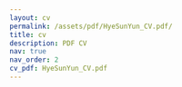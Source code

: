 ```yaml
---
layout: cv
permalink: /assets/pdf/HyeSunYun_CV.pdf/
title: cv
description: PDF CV
nav: true
nav_order: 2
cv_pdf: HyeSunYun_CV.pdf
---
```

